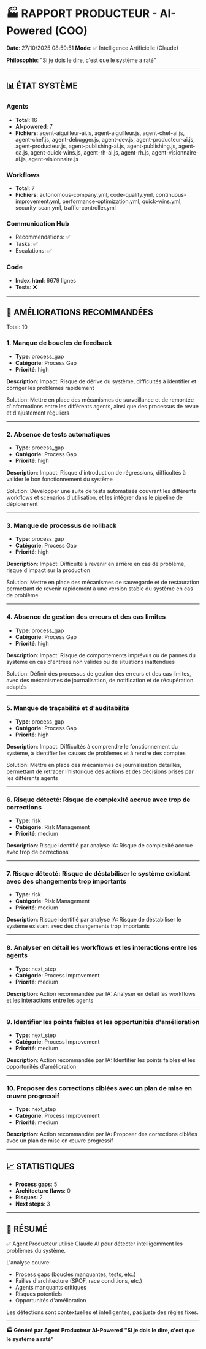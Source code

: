 # 🏭 RAPPORT PRODUCTEUR - AI-Powered (COO)

**Date**: 27/10/2025 08:59:51
**Mode**: ✅ Intelligence Artificielle (Claude)

**Philosophie**: "Si je dois le dire, c'est que le système a raté"

---

## 📊 ÉTAT SYSTÈME

### Agents
- **Total**: 16
- **AI-powered**: 7
- **Fichiers**: agent-aiguilleur-ai.js, agent-aiguilleur.js, agent-chef-ai.js, agent-chef.js, agent-debugger.js, agent-dev.js, agent-producteur-ai.js, agent-producteur.js, agent-publishing-ai.js, agent-publishing.js, agent-qa.js, agent-quick-wins.js, agent-rh-ai.js, agent-rh.js, agent-visionnaire-ai.js, agent-visionnaire.js

### Workflows
- **Total**: 7
- **Fichiers**: autonomous-company.yml, code-quality.yml, continuous-improvement.yml, performance-optimization.yml, quick-wins.yml, security-scan.yml, traffic-controller.yml

### Communication Hub
- Recommendations: ✅
- Tasks: ✅
- Escalations: ✅

### Code
- **Index.html**: 6679 lignes
- **Tests**: ❌

---

## 🔧 AMÉLIORATIONS RECOMMANDÉES

Total: 10


### 1. Manque de boucles de feedback

- **Type**: process_gap
- **Catégorie**: Process Gap
- **Priorité**: high

**Description**:
Impact: Risque de dérive du système, difficultés à identifier et corriger les problèmes rapidement

Solution: Mettre en place des mécanismes de surveillance et de remontée d'informations entre les différents agents, ainsi que des processus de revue et d'ajustement réguliers

---

### 2. Absence de tests automatiques

- **Type**: process_gap
- **Catégorie**: Process Gap
- **Priorité**: high

**Description**:
Impact: Risque d'introduction de régressions, difficultés à valider le bon fonctionnement du système

Solution: Développer une suite de tests automatisés couvrant les différents workflows et scénarios d'utilisation, et les intégrer dans le pipeline de déploiement

---

### 3. Manque de processus de rollback

- **Type**: process_gap
- **Catégorie**: Process Gap
- **Priorité**: high

**Description**:
Impact: Difficulté à revenir en arrière en cas de problème, risque d'impact sur la production

Solution: Mettre en place des mécanismes de sauvegarde et de restauration permettant de revenir rapidement à une version stable du système en cas de problème

---

### 4. Absence de gestion des erreurs et des cas limites

- **Type**: process_gap
- **Catégorie**: Process Gap
- **Priorité**: high

**Description**:
Impact: Risque de comportements imprévus ou de pannes du système en cas d'entrées non valides ou de situations inattendues

Solution: Définir des processus de gestion des erreurs et des cas limites, avec des mécanismes de journalisation, de notification et de récupération adaptés

---

### 5. Manque de traçabilité et d'auditabilité

- **Type**: process_gap
- **Catégorie**: Process Gap
- **Priorité**: high

**Description**:
Impact: Difficultés à comprendre le fonctionnement du système, à identifier les causes de problèmes et à rendre des comptes

Solution: Mettre en place des mécanismes de journalisation détaillés, permettant de retracer l'historique des actions et des décisions prises par les différents agents

---

### 6. Risque détecté: Risque de complexité accrue avec trop de corrections

- **Type**: risk
- **Catégorie**: Risk Management
- **Priorité**: medium

**Description**:
Risque identifié par analyse IA: Risque de complexité accrue avec trop de corrections

---

### 7. Risque détecté: Risque de déstabiliser le système existant avec des changements trop importants

- **Type**: risk
- **Catégorie**: Risk Management
- **Priorité**: medium

**Description**:
Risque identifié par analyse IA: Risque de déstabiliser le système existant avec des changements trop importants

---

### 8. Analyser en détail les workflows et les interactions entre les agents

- **Type**: next_step
- **Catégorie**: Process Improvement
- **Priorité**: medium

**Description**:
Action recommandée par IA: Analyser en détail les workflows et les interactions entre les agents

---

### 9. Identifier les points faibles et les opportunités d'amélioration

- **Type**: next_step
- **Catégorie**: Process Improvement
- **Priorité**: medium

**Description**:
Action recommandée par IA: Identifier les points faibles et les opportunités d'amélioration

---

### 10. Proposer des corrections ciblées avec un plan de mise en œuvre progressif

- **Type**: next_step
- **Catégorie**: Process Improvement
- **Priorité**: medium

**Description**:
Action recommandée par IA: Proposer des corrections ciblées avec un plan de mise en œuvre progressif




---

## 📈 STATISTIQUES

- **Process gaps**: 5
- **Architecture flaws**: 0
- **Risques**: 2
- **Next steps**: 3

---

## 🎯 RÉSUMÉ

✅ Agent Producteur utilise Claude AI pour détecter intelligemment les problèmes du système.

L'analyse couvre:
- Process gaps (boucles manquantes, tests, etc.)
- Failles d'architecture (SPOF, race conditions, etc.)
- Agents manquants critiques
- Risques potentiels
- Opportunités d'amélioration

Les détections sont contextuelles et intelligentes, pas juste des règles fixes.

---

**🏭 Généré par Agent Producteur AI-Powered**
**"Si je dois le dire, c'est que le système a raté"**
